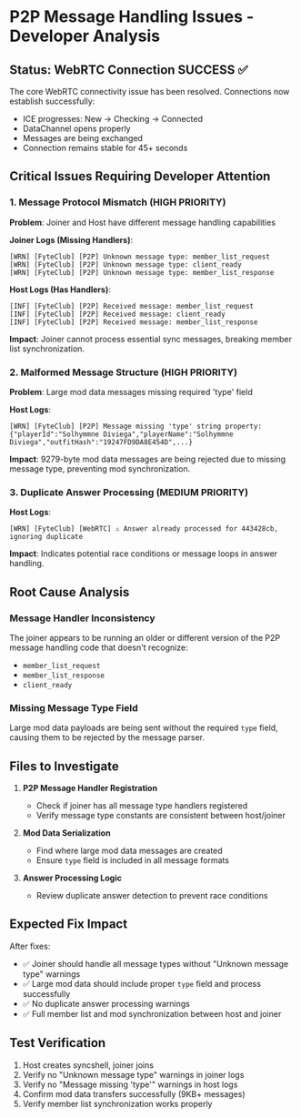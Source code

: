 # P2P Message Handling Issues - Developer Analysis

## Status: WebRTC Connection SUCCESS ✅
The core WebRTC connectivity issue has been resolved. Connections now establish successfully:
- ICE progresses: New → Checking → Connected
- DataChannel opens properly  
- Messages are being exchanged
- Connection remains stable for 45+ seconds

## Critical Issues Requiring Developer Attention

### 1. **Message Protocol Mismatch** (HIGH PRIORITY)
**Problem**: Joiner and Host have different message handling capabilities

**Joiner Logs (Missing Handlers)**:
```
[WRN] [FyteClub] [P2P] Unknown message type: member_list_request
[WRN] [FyteClub] [P2P] Unknown message type: client_ready  
[WRN] [FyteClub] [P2P] Unknown message type: member_list_response
```

**Host Logs (Has Handlers)**:
```
[INF] [FyteClub] [P2P] Received message: member_list_request
[INF] [FyteClub] [P2P] Received message: client_ready
[INF] [FyteClub] [P2P] Received message: member_list_response
```

**Impact**: Joiner cannot process essential sync messages, breaking member list synchronization.

### 2. **Malformed Message Structure** (HIGH PRIORITY)  
**Problem**: Large mod data messages missing required 'type' field

**Host Logs**:
```
[WRN] [FyteClub] [P2P] Message missing 'type' string property: {"playerId":"Solhymmne Diviega","playerName":"Solhymmne Diviega","outfitHash":"19247FD9DA8E454D",...}
```

**Impact**: 9279-byte mod data messages are being rejected due to missing message type, preventing mod synchronization.

### 3. **Duplicate Answer Processing** (MEDIUM PRIORITY)
**Host Logs**:
```
[WRN] [FyteClub] [WebRTC] ⚠️ Answer already processed for 443428cb, ignoring duplicate
```

**Impact**: Indicates potential race conditions or message loops in answer handling.

## Root Cause Analysis

### Message Handler Inconsistency
The joiner appears to be running an older or different version of the P2P message handling code that doesn't recognize:
- `member_list_request`
- `member_list_response` 
- `client_ready`

### Missing Message Type Field
Large mod data payloads are being sent without the required `type` field, causing them to be rejected by the message parser.

## Files to Investigate

1. **P2P Message Handler Registration**
   - Check if joiner has all message type handlers registered
   - Verify message type constants are consistent between host/joiner

2. **Mod Data Serialization**
   - Find where large mod data messages are created
   - Ensure `type` field is included in all message formats

3. **Answer Processing Logic**
   - Review duplicate answer detection to prevent race conditions

## Expected Fix Impact

After fixes:
- ✅ Joiner should handle all message types without "Unknown message type" warnings
- ✅ Large mod data should include proper `type` field and process successfully  
- ✅ No duplicate answer processing warnings
- ✅ Full member list and mod synchronization between host and joiner

## Test Verification

1. Host creates syncshell, joiner joins
2. Verify no "Unknown message type" warnings in joiner logs
3. Verify no "Message missing 'type'" warnings in host logs
4. Confirm mod data transfers successfully (9KB+ messages)
5. Verify member list synchronization works properly
